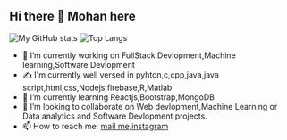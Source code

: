 ## Hi there 👋 Mohan here

![My GitHub stats](https://github-readme-stats.vercel.app/api?username=beaterblank&show_icons=true&theme=radical)
![Top Langs](https://github-readme-stats.vercel.app/api/top-langs/?username=beaterblank)
- 🔭 I’m currently working on FullStack Devlopment,Machine learning,Software Devlopment
- ✍️ I'm currently well versed in pyhton,c,cpp,java,java script,html,css,Nodejs,firebase,R,Matlab
- 🌱 I’m currently learning Reactjs,Bootstrap,MongoDB
- 👯 I’m looking to collaborate on Web devlopment,Machine Learning or Data analytics and Software Devlopment projects.
- 📫 How to reach me: [mail me](mailto:gmtejar@gmail.com),[instagram](https://www.instagram.com/mohan_teja_reddy/)


